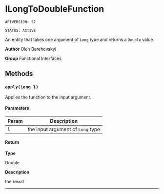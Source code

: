 # ILongToDoubleFunction

`APIVERSION: 57`

`STATUS: ACTIVE`

An entity that takes one argument of `Long` type and returns a `Double` value.


**Author** Oleh Berehovskyi


**Group** Functional Interfaces

## Methods
### `apply(Long l)`

Applies the function to the input argument.

#### Parameters
|Param|Description|
|---|---|
|`l`|the input argument of `Long` type|

#### Return

**Type**

Double

**Description**

the result

---
